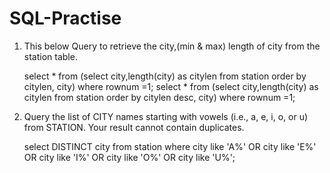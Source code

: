 # SQL-Practise

1. This below Query to retrieve the city,(min & max) length of city from the station table.

    select * from (select city,length(city) as citylen from station order by citylen, city) where rownum =1;
    select * from (select city,length(city) as citylen from station order by citylen desc, city) where rownum =1;
    
2. Query the list of CITY names starting with vowels (i.e., a, e, i, o, or u) from STATION. Your result cannot contain duplicates.

    select DISTINCT  city from station where city like 'A%' OR city like 'E%' OR  city like 'I%' OR city like 'O%' OR city like 'U%';
